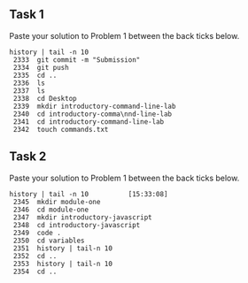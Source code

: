 ## Task 1

Paste your solution to Problem 1 between the back ticks below.

```
history | tail -n 10
 2333  git commit -m "Submission"
 2334  git push 
 2335  cd ..
 2336  ls
 2337  ls
 2338  cd Desktop
 2339  mkdir introductory-command-line-lab
 2340  cd introductory-comma\nnd-line-lab
 2341  cd introductory-command-line-lab
 2342  touch commands.txt

```

## Task 2

Paste your solution to Problem 1 between the back ticks below.

```
history | tail -n 10          [15:33:08]
 2345  mkdir module-one
 2346  cd module-one
 2347  mkdir introductory-javascript
 2348  cd introductory-javascript 
 2349  code .
 2350  cd variables
 2351  history | tail-n 10
 2352  cd .. 
 2353  history | tail-n 10
 2354  cd ..
```